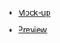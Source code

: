 - [Mock-up](https://drive.google.com/file/d/1uFHIoPAjcmP9PaHBcIUw0Kx8RcucuWxY/view?usp=sharing)

- [Preview](https://dead-tr.github.io/-AppVestoTestTask/)
